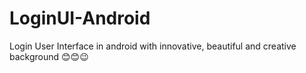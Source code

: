 # LoginUI-Android
Login User Interface in android with innovative, beautiful and creative background 😊😊😉

